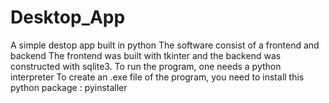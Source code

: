 # Desktop_App
A simple destop app built in python
The software consist  of  a frontend and backend
The frontend was built  with tkinter  and  the backend
was constructed with sqlite3.
To run the program, one needs  a python interpreter
To create an .exe file of the program, you 
need to install this python package : pyinstaller
